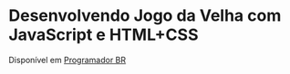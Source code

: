 # Desenvolvendo Jogo da Velha com JavaScript e HTML+CSS

Disponível em [Programador BR](https://www.youtube.com/channel/UCrdgeUeCll2QKmqmihIgKBQ)
